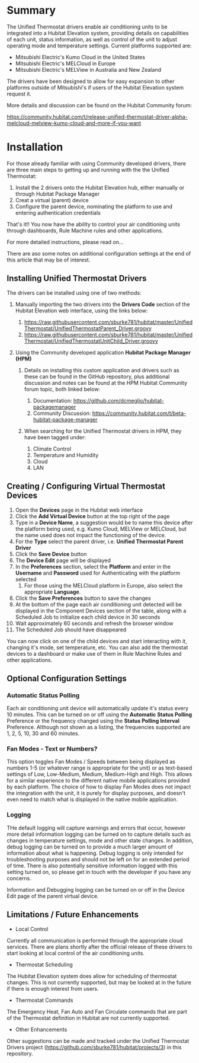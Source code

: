 # Summary

The Unified Thermostat drivers enable air conditioning units to be integrated into a Hubitat Elevation system, providing details on capabilities of each unit, status information, as well as control of the unit to adjust operating mode and temperature settings.  Current platforms supported are:

* Mitsubishi Electric's Kumo Cloud in the United States
* Mitsubishi Electric's MELCloud in Europe
* Mitsubishi Electric's MELView in Australia and New Zealand

The drivers have been designed to allow for easy expansion to other platforms outside of Mitsubishi's if users of the Hubitat Elevation system request it.

More details and discussion can be found on the Hubitat Community forum:

https://community.hubitat.com/t/release-unified-thermostat-driver-alpha-melcloud-melview-kumo-cloud-and-more-if-you-want

# Installation
For those already familiar with using Community developed drivers, there are three main steps to getting up and running with the the Unified Thermostat:

1. Install the 2 drivers onto the Hubitat Elevation hub, either manually or through Hubitat Package Manager
1. Creat a virtual (parent) device
1. Configure the parent device, nominating the platform to use and entering authentication credentials

That's it!!  You now have the ability to control your air conditioning units through dashboards, Rule Machine rules and other applications.

For more detailed instructions, please read on...

There are aso some notes on additional configuration settings at the end of this article that may be of interest.

## Installing Unified Thermostat Drivers

The drivers can be installed using one of two methods:

1. Manually importing the two drivers into the **Drivers Code** section of the Hubitat Elevation web interface, using the links below:
    1. https://raw.githubusercontent.com/sburke781/hubitat/master/UnifiedThermostat/UnifiedThermostatParent_Driver.groovy
    1. https://raw.githubusercontent.com/sburke781/hubitat/master/UnifiedThermostat/UnifiedThermostatUnitChild_Driver.groovy

1. Using the Community developed application **Hubitat Package Manager (HPM)**
    1. Details on installing this custom application and drivers such as these can be found in the GitHub repository, plus additional discussion and notes can be found at the HPM Hubitat Community forum topic, both linked below:

        1. Documentation: https://github.com/dcmeglio/hubitat-packagemanager
        1. Community Discussion: https://community.hubitat.com/t/beta-hubitat-package-manager
    1. When searching for the Unified Thermostat drivers in HPM, they have been tagged under:
        1. Climate Control
        1. Temperature and Humidity
        1. Cloud
        1. LAN

## Creating / Configuring Virtual Thermostat Devices

  1. Open the **Devices** page in the Hubitat web interface
  1. Click the **Add Virtual Device** button at the top right of the page
  1. Type in a **Device Name**, a suggestion would be to name this device after the platform being used, e.g. Kumo Cloud, MELView or MELCloud, but the name used does not impact the functioning of the device.
  1. For the **Type** select the parent driver, i.e. **Unified Thermostat Parent Driver**
  1. Click the **Save Device** button
  1. The **Device Edit** page will be displayed
  1. In the **Preferences** section, select the **Platform** and enter in the **Username** and **Password** used for Authenticating with the platform selected
      1. For those using the MELCloud platform in Europe, also select the appropriate **Language**.
  1. Click the **Save Preferences** button to save the changes
  1. At the bottom of the page each air conditioning unit detected will be displayed in the Component Devices section of the table, along with a Scheduled Job to initialize each child device in 30 seconds
  1. Wait approximately 60 seconds and refresh the browser window
  1. The Scheduled Job should have disappeared
  
You can now click on one of the child devices and start interacting with it, changing it's mode, set temperature, etc.  You can also add the thermostat devices to a dashboard or make use of them in Rule Machine Rules and other applications.


## Optional Configuration Settings

### Automatic Status Polling
Each air conditioning unit device will automatically update it's status every 10 minutes.  This can be turned on or off using the **Automatic Status Polling** Preference or the frequency changed using the **Status Polling Interval** Preference.  Although not shown as a listing, the frequencies supported are 1, 2, 5, 10, 30 and 60 minutes.

### Fan Modes - Text or Numbers?
This option toggles Fan Modes / Speeds between being displayed as numbers 1-5 (or whatever range is appropriate for the unit) or as text-based settings of Low, Low-Medium, Medium, Medium-High and High.  This allows for a similar experience to the different native mobile applications provided by each platform.  The choice of how to display Fan Modes does not impact the integration with the unit, it is purely for display purposes, and doesn't even need to match what is displayed in the native mobile application.

### Logging
THe default logging will capture warnings and errors that occur, however more detail information logging can be turned on to capture details such as changes in temperature settings, mode and other state changes.  In addition, debug logging can be turned on to provide a much larger amount of information about what is happening.  Debug logging is only intended for troubleshooting purposes and should not be left on for an extended period of time.  There is also potentially sensitive information logged with this setting turned on, so please get in touch with the developer if you have any concerns.

Information and Debugging logging can be turned on or off in the Device Edit page of the parent virtual device.

## Limitations / Future Enhancements

* Local Control

Currently all communication is performed through the appropriate cloud services.  There are plans shortly after the official release of these drivers to start looking at local control of the air conditioning units.

* Thermostat Scheduling

The Hubitat Elevation system does allow for scheduling of thermostat changes.  This is not currently supported, but may be looked at in the future if there is enough interest from users.

* Thermostat Commands

The Emergency Heat, Fan Auto and Fan Circulate commands that are part of the Thermostat definition in Hubitat are not currently supported.

* Other Enhancements

Other suggestions can be made and tracked under the Unified Thermostat Drivers project (https://github.com/sburke781/hubitat/projects/3) in this repository.
